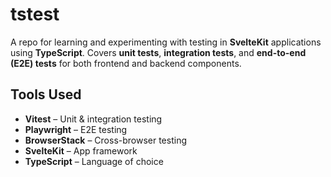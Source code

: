 # tstest

A repo for learning and experimenting with testing in **SvelteKit** applications using **TypeScript**. Covers **unit tests**, **integration tests**, and **end-to-end (E2E) tests** for both frontend and backend components.

## Tools Used

- **Vitest** – Unit & integration testing
- **Playwright** – E2E testing
- **BrowserStack** – Cross-browser testing
- **SvelteKit** – App framework
- **TypeScript** – Language of choice
